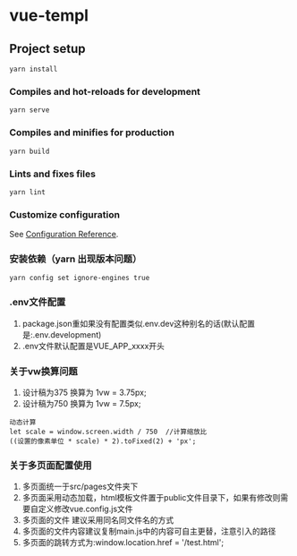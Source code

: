 # vue-templ

## Project setup
```
yarn install
```

### Compiles and hot-reloads for development
```
yarn serve
```

### Compiles and minifies for production
```
yarn build
```

### Lints and fixes files
```
yarn lint
```

### Customize configuration
See [Configuration Reference](https://cli.vuejs.org/config/).

### 安装依赖（yarn 出现版本问题）
```
yarn config set ignore-engines true
```


### .env文件配置
1. package.json重如果没有配置类似.env.dev这种别名的话(默认配置是:.env.development)
2. .env文件默认配置是VUE_APP_xxxx开头
### 关于vw换算问题
1. 设计稿为375  换算为  1vw = 3.75px;
2. 设计稿为750 换算为 1vw = 7.5px;

```
动态计算
let scale = window.screen.width / 750  //计算缩放比
((设置的像素单位 * scale) * 2).toFixed(2) + 'px';
```

### 关于多页面配置使用

1. 多页面统一于src/pages文件夹下
2. 多页面采用动态加载，html模板文件置于public文件目录下，如果有修改则需要自定义修改vue.config.js文件
3. 多页面的文件 建议采用同名同文件名的方式
4. 多页面的文件内容建议复制main.js中的内容可自主更替，注意引入的路径
5. 多页面的跳转方式为:window.location.href = '/test.html';
